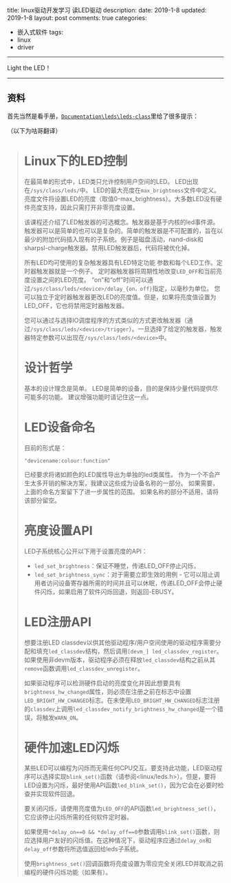 title: linux驱动开发学习 读LED驱动
description: 
date: 2019-1-8
updated: 2019-1-8
layout: post
comments: true
categories:
- 嵌入式软件
tags:
- linux
- driver
---

Light the LED！

<!--more-->

---

## 资料

首先当然是看手册，[`Documentation\leds\leds-class`](https://github.com/torvalds/linux/blob/master/Documentation/leds/leds-class.txt)里给了很多提示：

（以下为咕哥翻译）

> Linux下的LED控制
> =========================
> 
> 在最简单的形式中，LED类只允许控制用户空间的LED。 LED出现在`/sys/class/leds/`中。 LED的最大亮度在`max_brightness`文件中定义。亮度文件将设置LED的亮度（取值0-max_brightness）。大多数LED没有硬件亮度支持，因此只需打开非零亮度设置。
> 
> 该课程还介绍了LED触发器的可选概念。触发器是基于内核的led事件源。触发器可以是简单的也可以是复杂的。简单的触发器是不可配置的，旨在以最少的附加代码插入现有的子系统。例子是磁盘活动，nand-disk和sharpsl-charge触发器。禁用LED触发器后，代码将被优化掉。
> 
> 所有LED均可使用的复杂触发器具有LED特定功能
> 参数和每个LED工作。定时器触发器就是一个例子。
> 定时器触发器将周期性地改变`LED_OFF`和当前亮度设置之间的LED亮度。 “on”和“off”时间可以通过`/sys/class/leds/<device>/delay_{on，off}`指定，以毫秒为单位。
> 您可以独立于定时器触发器更改LED的亮度值。但是，如果将亮度值设置为LED_OFF，它也将禁用定时器触发器。
> 
> 您可以通过与选择IO调度程序的方式类似的方式更改触发器（通过`/sys/class/leds/<device>/trigger`）。一旦选择了给定的触发器，触发器特定参数可以出现在`/sys/class/leds/<device>`中。
> 
> 
> 设计哲学
> =================
> 
> 基本的设计理念是简单。 LED是简单的设备，目的是保持少量代码提供尽可能多的功能。 建议增强功能时请记住这一点。
> 
> 
> LED设备命名
> =================
> 
> 目前的形式是：
> 
> ```none
> "devicename:colour:function"
> ```
> 
> 已经要求将诸如颜色的LED属性导出为单独的led类属性。 作为一个不会产生太多开销的解决方案，我建议这些成为设备名称的一部分。 如果需要，上面的命名方案留下了进一步属性的范围。 如果名称的部分不适用，请将该部分留空。
> 
> 亮度设置API
> ======================
> 
> LED子系统核心公开以下用于设置亮度的API：
> 
> - `led_set_brightness`：保证不睡觉，传递LED_OFF停止闪烁，
> - `led_set_brightness_sync`：对于需要立即生效的用例 - 它可以阻止调用者访问设备寄存器所需的时间并且可以休眠，传递LED_OFF会停止硬件闪烁，如果启用了软件闪烁回退，则返回-EBUSY。
> 
> 
> LED注册API
> ====================
> 
> 想要注册LED classdev以供其他驱动程序/用户空间使用的驱动程序需要分配和填充`led_classdev`结构，然后调用`[devm_] led_classdev_register`。如果使用非devm版本，驱动程序必须在释放`led_classdev`结构之前从其`remove`函数调用`led_classdev_unregister`。
> 
> 如果驱动程序可以检测硬件启动的亮度变化并因此想要具有`brightness_hw_changed`属性，则必须在注册之前在标志中设置`LED_BRIGHT_HW_CHANGED`标志。在未使用`LED_BRIGHT_HW_CHANGED`标志注册的`classdev`上调用`led_classdev_notify_brightness_hw_changed`是一个错误，将触发`WARN_ON`。
> 
> 硬件加速LED闪烁
> ==================================
> 
> 某些LED可以编程为闪烁而无需任何CPU交互。要支持此功能，LED驱动程序可以选择实现`blink_set()`函数（请参阅<linux/leds.h>）。但是，要将LED设置为闪烁，最好使用API函数`led_blink_set()`，因为它会在必要时检查并实现软件回退。
> 
> 要关闭闪烁，请使用亮度值为`LED_OFF`的API函数`led_brightness_set()`，它应该停止闪烁所需的任何软件定时器。
> 
> 如果使用`*delay_on==0 && *delay_off==0`参数调用`blink_set()`函数，则应选择用户友好的闪烁值。在这种情况下，驱动程序应通过`delay_on`和`delay_off`参数将所选值返回给leds子系统。
> 
> 使用`brightness_set()`回调函数将亮度设置为零应完全关闭LED并取消之前编程的硬件闪烁功能（如果有）。



